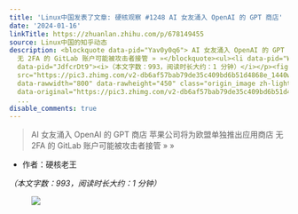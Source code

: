 ```yaml
---
title: 'Linux中国发表了文章: 硬核观察 #1248 AI 女友涌入 OpenAI 的 GPT 商店'
date: '2024-01-16'
linkTitle: https://zhuanlan.zhihu.com/p/678149455
source: Linux中国的知乎动态
description: <blockquote data-pid="Yav0y0q6"> AI 女友涌入 OpenAI 的 GPT 商店 苹果公司将为欧盟单独推出应用商店
  无 2FA 的 GitLab 账户可能被攻击者接管 » »</blockquote><ul><li data-pid="WCUT0kSO">作者：硬核老王</li></ul><p
  data-pid="JdfcrDt9"><i>（本文字数：993，阅读时长大约：1 分钟）</i></p><figure data-size="normal"><img
  src="https://pic3.zhimg.com/v2-db6af57bab79de35c409bd6b51d4868e_1440w.jpg" data-size="normal"
  data-rawwidth="800" data-rawheight="450" class="origin_image zh-lightbox-thumb"
  data-original="https://pic3.zhimg.com/v2-db6af57bab79de35c409bd6b51d4868e_r.jpg"
  ...
disable_comments: true
---
```

<blockquote data-pid="Yav0y0q6"> AI 女友涌入 OpenAI 的 GPT 商店 苹果公司将为欧盟单独推出应用商店 无 2FA 的 GitLab 账户可能被攻击者接管 » »</blockquote><ul><li data-pid="WCUT0kSO">作者：硬核老王</li></ul><p data-pid="JdfcrDt9"><i>（本文字数：993，阅读时长大约：1 分钟）</i></p><figure data-size="normal"><img src="https://pic3.zhimg.com/v2-db6af57bab79de35c409bd6b51d4868e_1440w.jpg" data-size="normal" data-rawwidth="800" data-rawheight="450" class="origin_image zh-lightbox-thumb" data-original="https://pic3.zhimg.com/v2-db6af57bab79de35c409bd6b51d4868e_r.jpg" ...